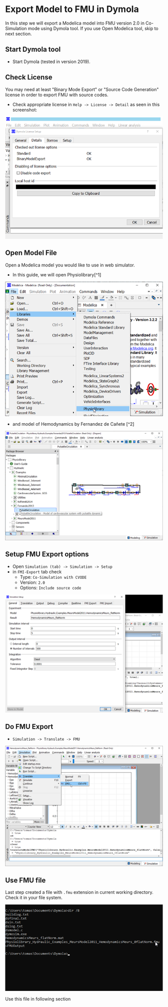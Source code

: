 
# Export Model to FMU in Dymola

In this step we will export a Modelica model into FMU version 2.0 in Co-Simulation mode using Dymola tool. If you use Open Modelica tool, skip to next section.
 
## Start Dymola tool

* Start Dymola (tested in version 2019).

## Check License

You may need at least "Binary Mode Export" or "Source Code Generation" license in order to export FMU with source codes.

* Check appropriate license in `Help -> License -> Detail` as seen in this screenshot:

![Dymola Licence](Dymola_License.png)


## Open Model File

Open a Modelica model you would like to use in web simulator. 
* In this guide, we will open Physiolibrary[^1]

![Dymola Physiolibrary](Dymola_Physiolibrary.png)


* and model of Hemodynamics by Fernandez de Cañete [^2] 

![Dymola_Fernandez](Dymola_CaneteModel.png)

## Setup FMU Export options
* Open `Simulation (tab) -> Simulation -> Setup`
* in `FMI-Export` tab check 
  * Type: `Co-Simulation with CVODE`
  * Version: `2.0`
  * Options: `Include source code`

![Dymola FMU Settings](Dymola_FMUSettings.png)

## Do FMU Export
  * `Simulation -> Translate -> FMU`

![Dymola FMU Export](Dymola_FMUExport.png)

## Use FMU file

Last step created a file with `.fmu` extension in current working directory.
Check it in your file system. 

![cmd FMUFile](cmd_FMUFile.png)


Use this file in following section
